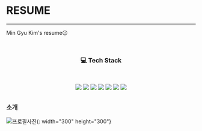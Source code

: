 # RESUME
---
Min Gyu Kim's resume😉

<br><h3 align="center"><b>💻 Tech Stack</b></h3></br>

<p align="center">
<img src="https://img.shields.io/badge/Python-3776AB?style=?style=flat&logo=Python&logoColor=white">
<img src="https://img.shields.io/badge/C++-00599C?style=flat&logo=C%2B%2B&logoColor=white">
<img src="https://img.shields.io/badge/Pytorch-4479A1?style=flat&logo=Pytorch&logoColor=white">
<img src="https://img.shields.io/badge/PSCAD-02569B?style=flat&logo=ps&logoColor=white"> 
<img src="https://img.shields.io/badge/linux-FCC624?style=flat&logo=linux&logoColor=black"> 
<img src="https://img.shields.io/badge/github-181717?style=flat&logo=github&logoColor=white">
<img src="https://img.shields.io/badge/MATLAB-F05032?style=flat&logo=MATLAB&logoColor=white"></p>
<h2></h2>

### 소개
![프로필사진](https://user-images.githubusercontent.com/113815471/190891392-24ed43fc-0493-4e57-8d73-0e53880b2faf.jpg){: width="300" height="300"}
